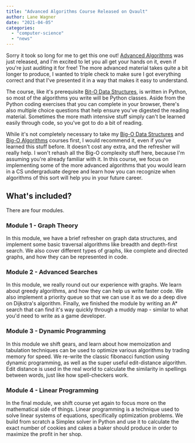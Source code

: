 ```yaml
---
title: "Advanced Algorithms Course Released on Qvault"
author: Lane Wagner
date: "2021-04-05"
categories: 
  - "computer-science"
  - "news"
---
```


Sorry it took so long for me to get this one out! [Advanced Algorithms](https://qvault.io/advanced-algorithms-course/) was just released, and I'm excited to let you all get your hands on it, even if you're just auditing it for free! The more advanced material takes quite a bit longer to produce, I wanted to triple check to make sure I got everything correct and that I've presented it in a way that makes it easy to understand.

The course, like it's prerequisite [Bit-O Data Structures](https://qvault.io/big-o-data-structures-course/), is written in Python, so most of the algorithms you write will be Python classes. Aside from the Python coding exercises that you can complete in your browser, there's also multiple choice questions that help ensure you've digested the reading material. Sometimes the more math intensive stuff simply can't be learned easily through code, so you've got to do a bit of reading.

While it's not completely necessary to take my [Big-O Data Structures](https://qvault.io/big-o-data-structures-course/) and [Big-O Algorithms](https://qvault.io/big-o-algorithms-course/) courses first, I would recommend it, even if you've learned this stuff before. It doesn't cost any extra, and the refresher will really help. I won't rehash all the Big-O complexity stuff here, because I'm assuming you're already familiar with it. In this course, we focus on implementing some of the more advanced algorithms that you would learn in a CS undergraduate degree and learn how you can recognize when algorithms of this sort will help you in your future career.

## What's included?

There are four modules.

### Module 1 - Graph Theory

In this module, we have a brief refresher on graph data structures, and implement some basic traversal algorithms like breadth and depth-first search. We also cover different types of graphs, like complete and directed graphs, and how they can be represented in code.

### Module 2 - Advanced Searches

In this module, we really round out our experience with graphs. We learn about greedy algorithms, and how they can help us write faster code. We also implement a priority queue so that we can use it as we do a deep dive on Dijkstra's algorithm. Finally, we finished the module by writing an A\* search that can find it's way quickly through a muddy map - similar to what you'd need to write as a game developer.

### Module 3 - Dynamic Programming

In this module we shift gears, and learn about how memoization and tabulation techniques can be used to optimize various algorithms by trading memory for speed. We re-write the classic fibonacci function using dynamic programming, as well as the super useful edit-distance algorithm. Edit distance is used in the real world to calculate the similarity in spellings between words, just like how spell-checkers work.

### Module 4 - Linear Programming

In the final module, we shift course yet again to focus more on the mathematical side of things. Linear programming is a technique used to solve linear systems of equations, specifically optimization problems. We build from scratch a Simplex solver in Python and use it to calculate the exact number of cookies and cakes a baker should produce in order to maximize the profit in her shop.
